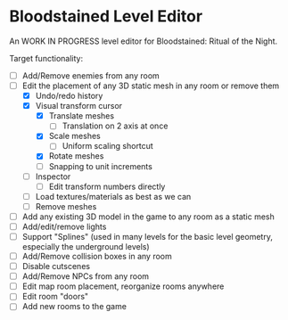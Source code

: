 # Bloodstained Level Editor

An WORK IN PROGRESS level editor for Bloodstained: Ritual of the Night.

Target functionality:
- [ ] Add/Remove enemies from any room
- [ ] Edit the placement of any 3D static mesh in any room or remove them
    - [x] Undo/redo history
    - [x] Visual transform cursor
        - [x] Translate meshes
            - [ ] Translation on 2 axis at once
        - [x] Scale meshes
            - [ ] Uniform scaling shortcut
        - [x] Rotate meshes
        - [ ] Snapping to unit increments
    - [ ] Inspector
        - [ ] Edit transform numbers directly
    - [ ] Load textures/materials as best as we can
    - [ ] Remove meshes
- [ ] Add any existing 3D model in the game to any room as a static mesh
- [ ] Add/edit/remove lights
- [ ] Support "Splines" (used in many levels for the basic level geometry, especially the underground levels)
- [ ] Add/Remove collision boxes in any room
- [ ] Disable cutscenes
- [ ] Add/Remove NPCs from any room
- [ ] Edit map room placement, reorganize rooms anywhere
- [ ] Edit room "doors"
- [ ] Add new rooms to the game